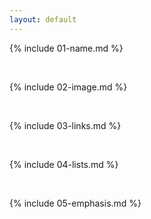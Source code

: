 ```yaml
---
layout: default
---
```


{% include 01-name.md %}

<br>


{% include 02-image.md %}

<br>

{% include 03-links.md %}

<br>

{% include 04-lists.md %}

<br>

{% include 05-emphasis.md %}